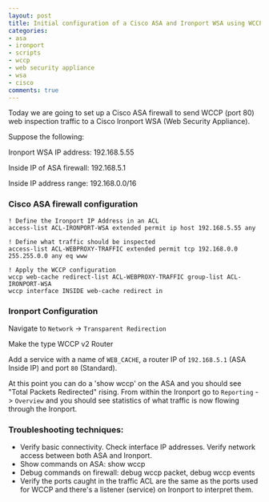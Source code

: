 ```yaml
---
layout: post
title: Initial configuration of a Cisco ASA and Ironport WSA using WCCP
categories:
- asa
- ironport
- scripts
- wccp
- web security appliance
- wsa
- cisco
comments: true
---
```

Today we are going to set up a Cisco ASA firewall to send WCCP (port 80) web inspection traffic to a Cisco Ironport WSA (Web Security Appliance).

Suppose the following:

Ironport WSA IP address: 192.168.5.55

Inside IP of ASA firewall: 192.168.5.1

Inside IP address range: 192.168.0.0/16

### Cisco ASA firewall configuration

```
! Define the Ironport IP Address in an ACL
access-list ACL-IRONPORT-WSA extended permit ip host 192.168.5.55 any

! Define what traffic should be inspected
access-list ACL-WEBPROXY-TRAFFIC extended permit tcp 192.168.0.0 255.255.0.0 any eq www

! Apply the WCCP configuration
wccp web-cache redirect-list ACL-WEBPROXY-TRAFFIC group-list ACL-IRONPORT-WSA
wccp interface INSIDE web-cache redirect in
```

### Ironport Configuration

Navigate to `Network` -> `Transparent Redirection`

Make the type WCCP v2 Router

Add a service with a name of `WEB_CACHE`, a router IP of `192.168.5.1` (ASA Inside IP) and port `80` (Standard).

At this point you can do a 'show wccp' on the ASA and you should see "Total Packets Redirected" rising. From within the Ironport go to `Reporting` -> `Overview` and you should see statistics of what traffic is now flowing through the Ironport.

### Troubleshooting techniques:
<ul>
	<li>Verify basic connectivity. Check interface IP addresses. Verify network access between both ASA and Ironport.</li>
	<li>Show commands on ASA: show wccp</li>
	<li>Debug commands on firewall: debug wccp packet, debug wccp events</li>
	<li>Verify the ports caught in the traffic ACL are the same as the ports used for WCCP and there's a listener (service) on Ironport to interpret them.</li>
</ul>
